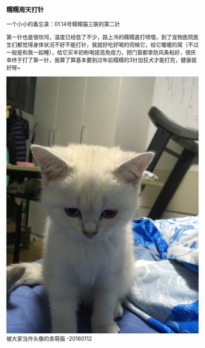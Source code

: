 ### 糯糯周天打针

一个小小的备忘录：01.14号糯糯猫三联的第二针

第一针也是很坎坷，温度已经低了不少，路上冷的糯糯直打喷嚏，到了宠物医院医生们都觉得身体状况不好不能打针，我就好吃好喝的伺候它，给它暖暖的窝（不过一般是和我一起睡），给它买羊奶粉喝提高免疫力，把门窗都拿防风条粘好，很庆幸终于打了第一针，我算了算基本要到过年前糯糯的3针加狂犬才能打完，健康就好呀~

![2](./img/2.png)被大家当作头像的卖萌猫 -20180112